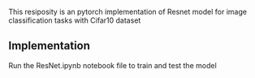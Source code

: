 This resiposity is an pytorch implementation of Resnet model for image classification tasks with Cifar10 dataset
## Implementation
Run the ResNet.ipynb notebook file to train and test the model
